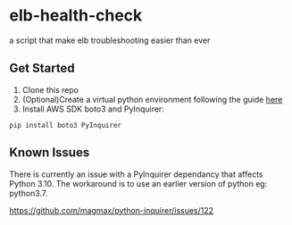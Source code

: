 # elb-health-check
a script that make elb troubleshooting easier than ever

## Get Started 
1. Clone this repo
2. (Optional)Create a virtual python environment following the guide [here](https://packaging.python.org/en/latest/guides/installing-using-pip-and-virtual-environments/)
3. Install AWS SDK boto3 and PyInquirer: 
  ```
  pip install boto3 PyInquirer
  ```


## Known Issues

There is currently an issue with a PyInquirer dependancy that affects Python 3.10.  The workaround is to use an earlier version of python eg: python3.7.

https://github.com/magmax/python-inquirer/issues/122

